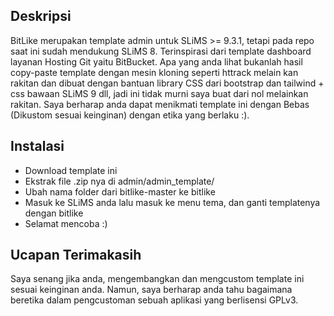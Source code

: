 ## Deskripsi

BitLike merupakan template admin untuk SLiMS >= 9.3.1, tetapi pada repo saat ini sudah mendukung SLiMS 8. Terinspirasi dari template dashboard layanan Hosting Git yaitu BitBucket. Apa yang anda lihat bukanlah hasil copy-paste template dengan mesin kloning seperti httrack melain kan rakitan dan dibuat dengan bantuan library CSS dari bootstrap dan tailwind + css bawaan SLiMS 9 dll, jadi ini tidak murni saya buat dari nol melainkan rakitan. Saya berharap anda dapat menikmati template ini dengan Bebas (Dikustom sesuai keinginan) dengan etika yang berlaku :).

## Instalasi

* Download template ini
* Ekstrak file .zip nya di admin/admin_template/
* Ubah nama folder dari bitlike-master ke bitlike
* Masuk ke SLiMS anda lalu masuk ke menu tema, dan ganti templatenya dengan bitlike
* Selamat mencoba :)

## Ucapan Terimakasih
Saya senang jika anda, mengembangkan dan mengcustom template ini sesuai keinginan anda. Namun, saya berharap anda tahu bagaimana beretika dalam pengcustoman sebuah aplikasi yang berlisensi GPLv3.